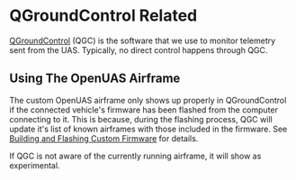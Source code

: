 # QGroundControl Related
[QGroundControl](http://qgroundcontrol.com/) (QGC) is the software that we use to monitor telemetry sent from the UAS. Typically, no direct control happens through QGC. 

## Using The OpenUAS Airframe
The custom OpenUAS airframe only shows up properly in QGroundControl if the connected vehicle's firmware has been flashed from the computer connecting to it. This is because, during the flashing process, QGC will update it's list of known airframes with those included in the firmware. See [Building and Flashing Custom Firmware](#building-and-flashing-custom-firmware) for details.

If QGC is not aware of the currently running airframe, it will show as experimental.